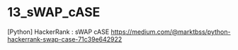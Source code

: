 # 13_sWAP_cASE
[Python] HackerRank : sWAP cASE
https://medium.com/@marktbss/python-hackerrank-swap-case-71c39e642922
